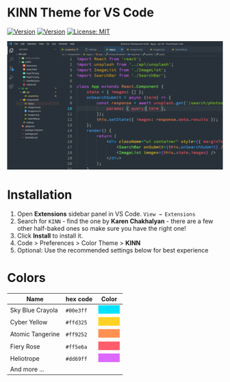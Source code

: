 # KINN Theme for VS Code

[![Version](https://vsmarketplacebadge.apphb.com/version/kinn-theme.kinn-theme-vscode.svg)](https://marketplace.visualstudio.com/items?itemName=kinn-theme.kinn-theme-vscode) [![Version](https://vsmarketplacebadge.apphb.com/rating-star/kinn-theme.kinn-theme-vscode.svg)](https://marketplace.visualstudio.com/items?itemName=kinn-theme.kinn-theme-vscode) [![License: MIT](https://img.shields.io/badge/License-MIT-yellow.svg)](https://opensource.org/licenses/MIT)

![Preview](./images/syntax.png)

# Installation

1. Open **Extensions** sidebar panel in VS Code. `View → Extensions`
2. Search for `KINN` - find the one by **Karen Chakhalyan** - there are a few other half-baked ones so make sure you have the right one!
3. Click **Install** to install it.
4. Code > Preferences > Color Theme > **KINN**
5. Optional: Use the recommended settings below for best experience

# Colors

| Name             | hex code  | Color                                                                    |
| ---------------- | --------- | ------------------------------------------------------------------------ |
| Sky Blue Crayola | `#00e3ff` | <img src="./images/png/sky-blue-crayola.png" width="50px" height="20px"> |
| Cyber Yellow     | `#ffd325` | <img src="./images/png/cyber-yellow.png" width="50px" height="20px">     |
| Atomic Tangerine | `#ff9252` | <img src="./images/png/atomic-tangerine.png" width="50px" height="20px"> |
| Fiery Rose       | `#ff5e6a` | <img src="./images/png/fiery-rose.png" width="50px" height="20px">       |
| Heliotrope       | `#dd69ff` | <img src="./images/png/heliotrope.png" width="50px" height="20px">       |
| And more ...     |           |                                                                          |
